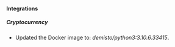 #### Integrations
##### Cryptocurrency
- Updated the Docker image to: *demisto/python3:3.10.6.33415*.

